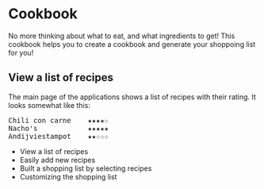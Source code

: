 ﻿# Cookbook

No more thinking about what to eat, and what ingredients to get! This cookbook helps you to create a cookbook and generate your shoppoing list for you!

## View a list of recipes

The main page of the applications shows a list of recipes with their rating. It looks somewhat like this:

<pre>
Chili con carne    ★★★★☆
Nacho's            ★★★★★
Andijviestampot    ★★☆☆☆
</pre>

- View a list of recipes
- Easily add new recipes
- Built a shopping list by selecting recipes
- Customizing the shopping list
